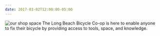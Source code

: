 ```yaml
---
date: 2017-03-02T12:00:00-05:00
---
```

![our shop space](/images/shopinside.jpg)
The Long Beach Bicycle Co-op is here to enable anyone to fix their bicycle by providing access to tools, space, and knowledge.
